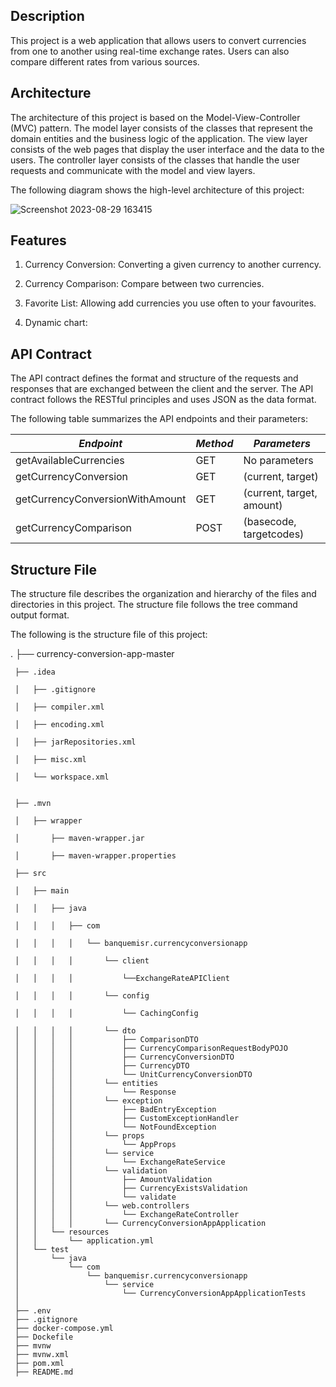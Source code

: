 ## Description

This project is a web application that allows users to convert currencies from one to another 
using real-time exchange rates. Users can also compare different rates from various sources.


## Architecture

The architecture of this project is based on the Model-View-Controller (MVC) pattern. 
The model layer consists of the classes that represent the domain entities and the business 
logic of the application. The view layer consists of the web pages that display the user 
interface and the data to the users. The controller layer consists of the classes that handle 
the user requests and communicate with the model and view layers.

The following diagram shows the high-level architecture of this project:

![Screenshot 2023-08-29 163415](https://github.com/Bassiouni/currency-conversion-app/assets/142849115/1e33aeef-b39e-4e4d-a5b5-95e8af93477a)



## Features

1. Currency Conversion: Converting a given currency to another currency.

2. Currency Comparison: Compare between two currencies.

3. Favorite List: Allowing add currencies you use often to your favourites.

4. Dynamic chart: 



## API Contract

The API contract defines the format and structure of the requests and responses that 
are exchanged between the client and the server. The API contract follows the RESTful 
principles and uses JSON as the data format.

The following table summarizes the API endpoints and their parameters:

|           *Endpoint*                 |      *Method*      |      *Parameters*               |
|--------------------------------------|--------------------|---------------------------------|
|      getAvailableCurrencies          |      GET           |      No parameters              |     
|      getCurrencyConversion           |      GET           |      (current, target)          |
|      getCurrencyConversionWithAmount |      GET           |      (current, target, amount)  |
|      getCurrencyComparison           |      POST          |      (basecode, targetcodes)    |



## Structure File

The structure file describes the organization and hierarchy of the files and directories in this project. The structure file follows the tree command output format.

The following is the structure file of this project:


.
├── currency-conversion-app-master


     ├── .idea
     
     │   ├── .gitignore
     
     │   ├── compiler.xml
     
     │   ├── encoding.xml
     
     │   ├── jarRepositories.xml
     
     │   ├── misc.xml
     
     │   └── workspace.xml

     
     ├── .mvn
     
     │   ├── wrapper
     
     │       ├── maven-wrapper.jar
     
     │       ├── maven-wrapper.properties
     
     ├── src
     
     │   ├── main
     
     │   │   ├── java
     
     │   │   │   ├── com
     
     │   │   │   │   └── banquemisr.currencyconversionapp
     
     │   │   │   │       └── client
     
     │   │   │   │           └──ExchangeRateAPIClient
     
     │   │   │   │       └── config
     
     │   │   │   │           └── CachingConfig
     
     │   │   │   │       └── dto    
     │   │   │   │           ├── ComparisonDTO     
     │   │   │   │           ├── CurrencyComparisonRequestBodyPOJO     
     │   │   │   │           ├── CurrencyConversionDTO     
     │   │   │   │           ├── CurrencyDTO     
     │   │   │   │           └── UnitCurrencyConversionDTO     
     │   │   │   │       └── entities     
     │   │   │   │           └── Response     
     │   │   │   │       └── exception     
     │   │   │   │           ├── BadEntryException     
     │   │   │   │           ├── CustomExceptionHandler    
     │   │   │   │           └── NotFoundException     
     │   │   │   │       └── props     
     │   │   │   │           └── AppProps     
     │   │   │   │       └── service     
     │   │   │   │           └── ExchangeRateService     
     │   │   │   │       └── validation     
     │   │   │   │           ├── AmountValidation     
     │   │   │   │           ├── CurrencyExistsValidation    
     │   │   │   │           └── validate     
     │   │   │   │       └── web.controllers   
     │   │   │   │           └── ExchangeRateController
     │   │   │   │       └── CurrencyConversionAppApplication
     │   │   └── resources
     │   │       └── application.yml
     │   └── test
     │       └── java
     │           └── com
     │               └── banquemisr.currencyconversionapp
     │                   └── service
     │                       └── CurrencyConversionAppApplicationTests
     │
     ├── .env
     ├── .gitignore
     ├── docker-compose.yml
     ├── Dockefile
     ├── mvnw
     ├── mvnw.xml
     ├── pom.xml
     ├── README.md
